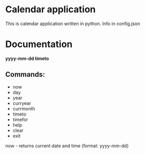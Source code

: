 # Calendar application
This is calendar application written in python.
Info in config.json

# Documentation
__yyyy-mm-dd timeto__
## Commands:
* now
* day
* year
* curryear
* currmonth
* timeto
* timefor
* help
* clear
* exit

now - returns current date and time (format: yyyy-mm-dd)
